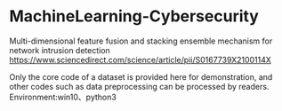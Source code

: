 # MachineLearning-Cybersecurity
Multi-dimensional feature fusion and stacking ensemble mechanism for network intrusion detection
https://www.sciencedirect.com/science/article/pii/S0167739X2100114X

Only the core code of a dataset is provided here for demonstration, and other codes such as data preprocessing can be processed by readers.
Environment:win10、python3
